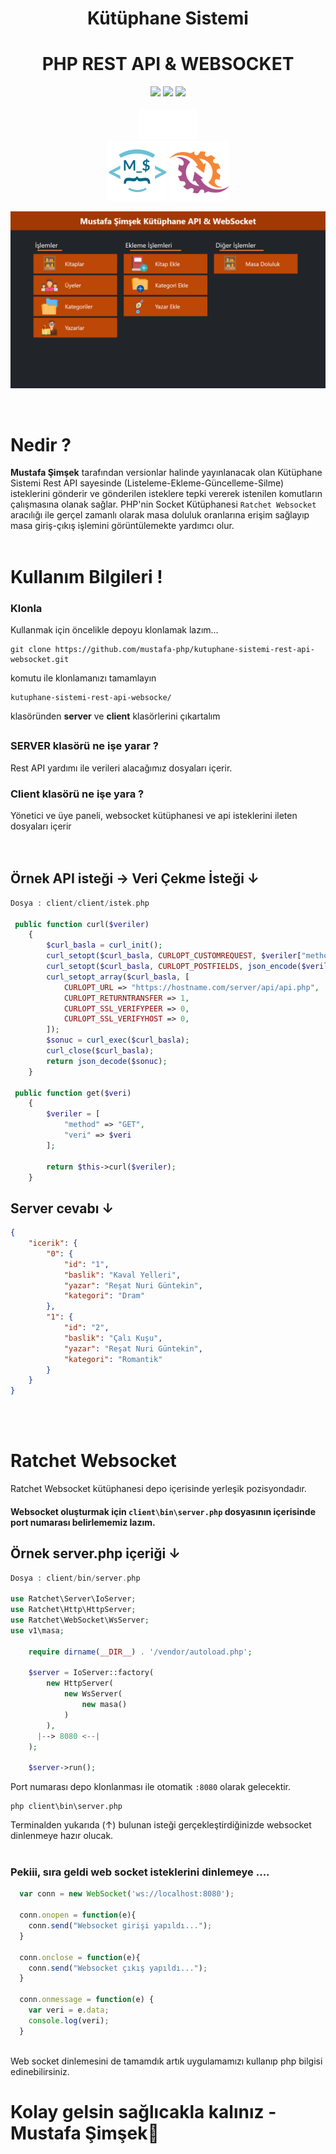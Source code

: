 <div align="center">
    
# Kütüphane Sistemi
# PHP REST API & WEBSOCKET

<img src="https://img.shields.io/github/license/mustafa-php/kutuphane-sistemi-rest-api-websocket?color=blue&label=Lisans&logo=github">
<img src="https://img.shields.io/github/v/tag/mustafa-php/kutuphane-sistemi-rest-api-websocket?color=green&label=version&style=plastic">
<img src="https://img.shields.io/badge/php-v^8.0-blue?style=plastic&logo=php">
</div>
<br>
<div align="center">
<img src="img/php-logo-white.png" style="width: 10vw;" alt="">
</div>

<div align="center">
<img src="img/logo.png" style="width: 10vw;" alt="">
<img src="img/ratchet-logo.png" style="width: 10vw;" alt="">
</div>

!["Kütüphane Sistemi Ekran Görüntüsü"](img/Kütüphane.png)

</br>

# Nedir ?

**Mustafa Şimşek** tarafından versionlar halinde yayınlanacak olan Kütüphane Sistemi Rest API sayesinde (Listeleme-Ekleme-Güncelleme-Silme) isteklerini gönderir
ve gönderilen isteklere tepki vererek istenilen komutların çalışmasına olanak sağlar. PHP'nin Socket Kütüphanesi ``Ratchet Websocket`` aracılığı ile gerçel zamanlı olarak masa doluluk oranlarına erişim sağlayıp masa giriş-çıkış işlemini görüntülemekte yardımcı olur.
\
&nbsp;
# Kullanım Bilgileri !

### Klonla

Kullanmak için öncelikle depoyu klonlamak lazım...

    git clone https://github.com/mustafa-php/kutuphane-sistemi-rest-api-websocket.git
    
komutu ile klonlamanızı tamamlayın

    kutuphane-sistemi-rest-api-websocke/ 
    
klasöründen **server** ve **client** klasörlerini çıkartalım
##

### SERVER klasörü ne işe yarar ?

Rest API yardımı ile verileri alacağımız dosyaları içerir.

### Client klasörü ne işe yara ?

Yönetici ve üye paneli, websocket kütüphanesi ve api isteklerini ileten dosyaları içerir
\
&nbsp;
\
&nbsp;
## Örnek API isteği &rarr; Veri Çekme İsteği &darr; 
```php
Dosya : client/client/istek.php

 public function curl($veriler)
    {
        $curl_basla = curl_init();
        curl_setopt($curl_basla, CURLOPT_CUSTOMREQUEST, $veriler["method"]);
        curl_setopt($curl_basla, CURLOPT_POSTFIELDS, json_encode($veriler["veri"]));
        curl_setopt_array($curl_basla, [
            CURLOPT_URL => "https://hostname.com/server/api/api.php",
            CURLOPT_RETURNTRANSFER => 1,
            CURLOPT_SSL_VERIFYPEER => 0,
            CURLOPT_SSL_VERIFYHOST => 0,
        ]);
        $sonuc = curl_exec($curl_basla);
        curl_close($curl_basla);
        return json_decode($sonuc);
    }

 public function get($veri)
    {
        $veriler = [
            "method" => "GET",
            "veri" => $veri
        ];

        return $this->curl($veriler);
    }

```
## Server cevabı &darr;

```json
{
    "icerik": {
        "0": {
            "id": "1",
            "baslik": "Kaval Yelleri",
            "yazar": "Reşat Nuri Güntekin",
            "kategori": "Dram"
        },
        "1": {
            "id": "2",
            "baslik": "Çalı Kuşu",
            "yazar": "Reşat Nuri Güntekin",
            "kategori": "Romantik"
        }
    }
}
```
\
&nbsp;
# Ratchet Websocket

Ratchet Websocket kütüphanesi depo içerisinde yerleşik pozisyondadır.

#### Websocket oluşturmak için ``client\bin\server.php`` dosyasının içerisinde port numarası belirlememiz lazım.

## Örnek server.php içeriği &darr; 
```php
Dosya : client/bin/server.php

use Ratchet\Server\IoServer;
use Ratchet\Http\HttpServer;
use Ratchet\WebSocket\WsServer;
use v1\masa;

    require dirname(__DIR__) . '/vendor/autoload.php';

    $server = IoServer::factory(
        new HttpServer(
            new WsServer(
                new masa()
            )
        ),
      |--> 8080 <--|
    );

    $server->run();
```
Port numarası depo klonlanması ile otomatik ``:8080`` olarak gelecektir.

    php client\bin\server.php

Terminalden yukarıda (&uarr;) bulunan isteği gerçekleştirdiğinizde websocket dinlenmeye hazır olucak.
\
&nbsp;
### Pekiii, sıra geldi web socket isteklerini dinlemeye ....

```js
  var conn = new WebSocket('ws://localhost:8080');
  
  conn.onopen = function(e){
    conn.send("Websocket girişi yapıldı...");
  }
  
  conn.onclose = function(e){
    conn.send("Websocket çıkış yapıldı...");
  }
  
  conn.onmessage = function(e) {
    var veri = e.data;
    console.log(veri);
  }
   
```

Web socket dinlemesini de tamamdık artık uygulamamızı kullanıp php bilgisi edinebilirsiniz.

# Kolay gelsin sağlıcakla kalınız -Mustafa Şimşek🌹



